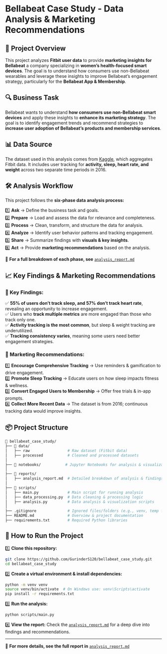 # Bellabeat Case Study - Data Analysis & Marketing Recommendations

## **📌 Project Overview**

This project analyzes **Fitbit user data** to provide **marketing insights for Bellabeat** a company specializing in **women’s health-focused smart devices**. The goal is to understand how consumers use non-Bellabeat wearables and leverage these insights to improve Bellabeat’s engagement strategy, particularly for the **Bellabeat App & Membership**.

## **🔍 Business Task**

Bellabeat wants to understand **how consumers use non-Bellabeat smart devices** and apply these insights to **enhance its marketing strategy**. The goal is to identify engagement trends and recommend strategies to **increase user adoption of Bellabeat’s products and membership services**.

## **📊 Data Source**

The dataset used in this analysis comes from <a href="https://www.kaggle.com/datasets/arashnic/fitbit/data" target="_blank">Kaggle</a>, which aggregates Fitbit data. It includes user tracking for **activity, sleep, heart rate, and weight** across two separate time periods in 2016.

## **🛠️ Analysis Workflow**

This project follows the **six-phase data analysis process:**

1️⃣ **Ask** → Define the business task and goals.\
2️⃣ **Prepare** → Load and assess the data for relevance and completeness.\
3️⃣ **Process** → Clean, transform, and structure the data for analysis.\
4️⃣ **Analyze** → Identify user behavior patterns and tracking engagement.\
5️⃣ **Share** → Summarize findings with **visuals & key insights**.\
6️⃣ **Act** → Provide **marketing recommendations** based on the analysis.

🔗 **For a full breakdown of each phase, see** [`analysis_report.md`](./reports/analysis_report.md)

## **📈 Key Findings & Marketing Recommendations**

### **📌 Key Findings:**

✅ **55% of users don’t track sleep, and 57% don’t track heart rate**, revealing an opportunity to increase engagement.\
✅ Users who **track multiple metrics** are more engaged than those who track only one.\
✅ **Activity tracking is the most common**, but sleep & weight tracking are underutilized.\
✅ **Tracking consistency varies**, meaning some users need better engagement strategies.

### **🚀 Marketing Recommendations:**

1️⃣ **Encourage Comprehensive Tracking** → Use reminders & gamification to drive engagement.\
2️⃣ **Promote Sleep Tracking** → Educate users on how sleep impacts fitness & wellness.\
3️⃣ **Convert Engaged Users to Membership** → Offer free trials & in-app prompts.\
4️⃣ **Collect More Recent Data** → The dataset is from 2016; continuous tracking data would improve insights.

## **📦 Project Structure**

```bash
📂 bellabeat_case_study/
├── 📂 data/
│   ├── raw                 # Raw dataset (Fitbit data)
│   ├── processed           # Cleaned and processed datasets
│
├── 📂 notebooks/           # Jupyter Notebooks for analysis & visualization
│
├── 📂 reports/
│   ├── analysis_report.md  # Detailed breakdown of analysis & findings
│
├── 📂 scripts/
│   ├── main.py             # Main script for running analysis
│   ├── data_processing.py  # Data cleaning & processing logic
│   ├── analysis.py         # Data analysis & visualization scripts
│
├── .gitignore              # Ignored files/folders (e.g., venv, temp files)
├── README.md               # Overview & project documentation
├── requirements.txt        # Required Python libraries
```

## **🚀 How to Run the Project**

1️⃣ **Clone this repository:**

```bash
git clone https://github.com/GurinderS120/bellabeat_case_study.git
cd bellabeat_case_study
```

2️⃣ **Create a virtual environment & install dependencies:**

```bash
python -m venv venv
source venv/bin/activate  # On Windows use: venv\Scripts\activate
pip install -r requirements.txt
```

3️⃣ **Run the analysis:**

```bash
python scripts/main.py
```

4️⃣ **View the report:** Check the [`analysis_report.md`](./reports/analysis_report.md) for a deep dive into findings and recommendations.

---

🚀 **For more details, see the full report in** [`analysis_report.md`](./reports/analysis_report.md)
